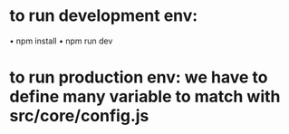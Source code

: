 
# to run development env:
  • npm install
  • npm run dev
  
# to run production env: we have to define many variable to match with src/core/config.js


